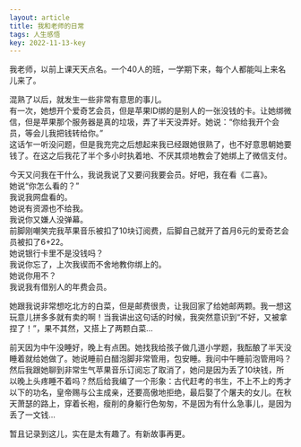 ```yaml
---
layout: article
title: 我和老师的日常
tags: 人生感悟
key: 2022-11-13-key
---
```

我老师，以前上课天天点名。一个40人的班，一学期下来，每个人都能叫上来名儿来了。  
<!--more-->
混熟了以后，就发生一些非常有意思的事儿。  
有一次，她想开个爱奇艺会员，但是苹果ID绑的是别人的一张没钱的卡。让她绑微信，但是苹果那个服务器是真的垃圾，弄了半天没弄好。她说：“你给我开个会员，等会儿我把钱转给你。”  
这话乍一听没问题，但是我充完之后想起来我已经跟她很熟了，也不好意思朝她要钱了。在这之后我花了半个多小时执着地、不厌其烦地教会了她绑上了微信支付。  

今天又问我在干什么，我说我说了又要问我要会员。好吧，我在看《二喜》。  
她说“你怎么看的？”  
我说我网盘看的。  
她说有资源也不给我。  
我说你又嫌人没弹幕。  
前脚刚嘲笑完我苹果音乐被扣了10块订阅费，后脚自己就开了首月6元的爱奇艺会员被扣了6+22。  
她说银行卡里不是没钱吗？  
我说你忘了，上次我锲而不舍地教你绑上的。  
她说你用不？  
我说我有借别人的年费会员。  

她跟我说非常想吃北方的白菜，但是邮费很贵，让我回家了给她邮两颗。我一想这玩意儿拼多多就有卖的啊！当我讲出这句话的时候，我突然意识到“不好，又被拿捏了！”，果不其然，又搭上了两颗白菜...    

前天因为中午没睡好，晚上有点困。她找我给孩子做几道小学题，我酝酿了半天没睡着就给她做了。她说睡前白醋泡脚非常管用，包安睡。我问中午睡前泡管用吗？  
然后我跟她聊到非常生气苹果音乐订阅忘了取消了，她问是因为丢了10块钱，所以晚上头疼睡不着吗？然后给我编了一个形象：古代赶考的书生，不上不上的秀才以下的功名，皇帝赐与公主成亲，还要高傲地拒绝，最后娶了个屠夫的女儿。在秋天萧瑟的路上，穿着长袍，瘦削的身躯行色匆匆，不是因为有什么急事儿，是因为丢了一文钱...  

暂且记录到这儿，实在是太有趣了。有新故事再更。  
